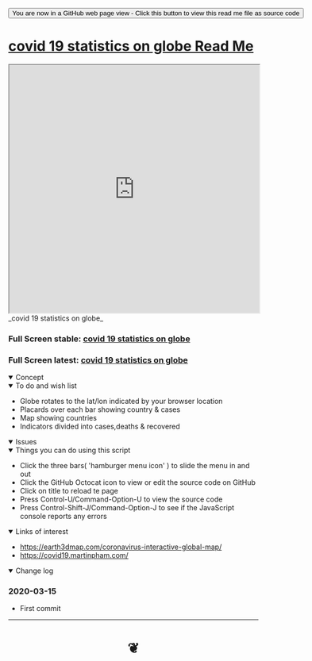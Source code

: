 <span style=display:none; >[You are now in a GitHub source code view - click this link to view Read Me file as a web page]( https://ladybug-tools.github.io/spider-2020/cookbook/covid-19-statistics-on-globe/readme.html "View file as a web page." ) </span>

<div><input type=button onclick=window.location.href="https://github.com/ladybug-tools/spider-2020/tree/master/cookbook/";
value='You are now in a GitHub web page view - Click this button to view this read me file as source code' ></div>


# [covid 19 statistics on globe Read Me]( #README.md )


<iframe src=https://ladybug-tools.github.io/spider-2020/cookbook/covid-19-statistics-on-globe/ width=100% height=500px >Iframes are not viewable in GitHub source code view</iframe>
_covid 19 statistics on globe_

### Full Screen stable: [covid 19 statistics on globe]( https://ladybug-tools.github.io/spider-2020/cookbook/covid-19-statistics-on-globe/ )

### Full Screen latest: [covid 19 statistics on globe]( https://ladybug-tools.github.io/spider-2020/cookbook/covid-19-statistics-on-globe/dev/ )


<details open >
<summary>Concept</summary>


</details>

<details open >
<summary>To do and wish list </summary>

* Globe rotates to the lat/lon indicated by your browser location
* Placards over each bar showing country & cases
* Map showing countries
* Indicators divided into cases,deaths & recovered


</details>

<details open >
<summary>Issues </summary>


</details>

<details open >
<summary> Things you can do using this script</summary>

* Click the three bars( 'hamburger menu icon' ) to slide the menu in and out
* Click the GitHub Octocat icon to view or edit the source code on GitHub
* Click on title to reload te page
* Press Control-U/Command-Option-U to view the source code
* Press Control-Shift-J/Command-Option-J to see if the JavaScript console reports any errors

</details>

<details open >
<summary>Links of interest</summary>

* https://earth3dmap.com/coronavirus-interactive-global-map/
* https://covid19.martinpham.com/

</details>

<details open >
<summary>Change log </summary>

### 2020-03-15

* First commit

</details>

***

# <center title="hello!" ><a href=javascript:window.scrollTo(0,0); style=text-decoration:none; > ❦ </a></center>
